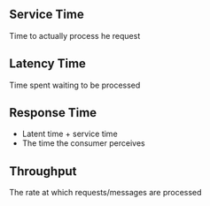 ## Service Time
Time to actually process he request

## Latency Time
Time spent waiting to be processed

## Response Time
- Latent time + service time
- The time the consumer perceives

## Throughput 
The rate at which requests/messages are processed
 

